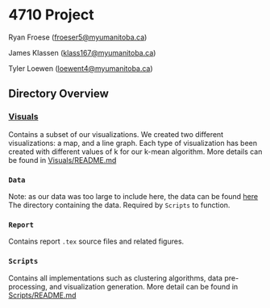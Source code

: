 # 4710 Project

Ryan Froese ([froeser5@myumanitoba.ca](mailto:froeser5@myumanitoba.ca))

James Klassen ([klass167@myumanitoba.ca](mailto:klass167@myumanitoba.ca))

Tyler Loewen ([loewent4@myumanitoba.ca](mailto:loewent4@myumanitoba.ca))

## Directory Overview

### [Visuals](Visuals)

Contains a subset of our visualizations. We created two different visualizations: a map, and a line graph. Each type of visualization has been created with different values of k for our k-mean algorithm. More details can be found in [Visuals/README.md](Visuals/README.md)

### `Data`

Note: as our data was too large to include here, the data can be found [here](https://umanitoba-my.sharepoint.com/:u:/g/personal/loewent4_myumanitoba_ca/EQG2MReOZBhNu13[…]cFmEMYTzeigQ?email=Carson.Leung%40umanitoba.ca&e=fpylcC)
The directory containing the data. Required by `Scripts` to function.

### `Report`

Contains report `.tex` source files and related figures.

### `Scripts`

Contains all implementations such as clustering algorithms, data pre-processing, and visualization generation. More detail can be found in [Scripts/README.md](Scripts/README.md)
